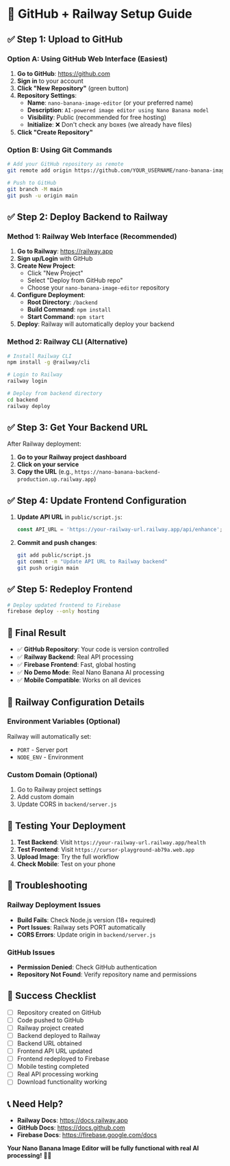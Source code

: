 # 🚀 GitHub + Railway Setup Guide

## ✅ Step 1: Upload to GitHub

### Option A: Using GitHub Web Interface (Easiest)

1. **Go to GitHub**: https://github.com
2. **Sign in** to your account
3. **Click "New Repository"** (green button)
4. **Repository Settings**:
   - **Name**: `nano-banana-image-editor` (or your preferred name)
   - **Description**: `AI-powered image editor using Nano Banana model`
   - **Visibility**: Public (recommended for free hosting)
   - **Initialize**: ❌ Don't check any boxes (we already have files)
5. **Click "Create Repository"**

### Option B: Using Git Commands

```bash
# Add your GitHub repository as remote
git remote add origin https://github.com/YOUR_USERNAME/nano-banana-image-editor.git

# Push to GitHub
git branch -M main
git push -u origin main
```

## ✅ Step 2: Deploy Backend to Railway

### Method 1: Railway Web Interface (Recommended)

1. **Go to Railway**: https://railway.app
2. **Sign up/Login** with GitHub
3. **Create New Project**:
   - Click "New Project"
   - Select "Deploy from GitHub repo"
   - Choose your `nano-banana-image-editor` repository
4. **Configure Deployment**:
   - **Root Directory**: `/backend`
   - **Build Command**: `npm install`
   - **Start Command**: `npm start`
5. **Deploy**: Railway will automatically deploy your backend

### Method 2: Railway CLI (Alternative)

```bash
# Install Railway CLI
npm install -g @railway/cli

# Login to Railway
railway login

# Deploy from backend directory
cd backend
railway deploy
```

## ✅ Step 3: Get Your Backend URL

After Railway deployment:
1. **Go to your Railway project dashboard**
2. **Click on your service**
3. **Copy the URL** (e.g., `https://nano-banana-backend-production.up.railway.app`)

## ✅ Step 4: Update Frontend Configuration

1. **Update API URL** in `public/script.js`:
   ```javascript
   const API_URL = 'https://your-railway-url.railway.app/api/enhance';
   ```

2. **Commit and push changes**:
   ```bash
   git add public/script.js
   git commit -m "Update API URL to Railway backend"
   git push origin main
   ```

## ✅ Step 5: Redeploy Frontend

```bash
# Deploy updated frontend to Firebase
firebase deploy --only hosting
```

## 🎯 Final Result

- ✅ **GitHub Repository**: Your code is version controlled
- ✅ **Railway Backend**: Real API processing
- ✅ **Firebase Frontend**: Fast, global hosting
- ✅ **No Demo Mode**: Real Nano Banana AI processing
- ✅ **Mobile Compatible**: Works on all devices

## 🔧 Railway Configuration Details

### Environment Variables (Optional)
Railway will automatically set:
- `PORT` - Server port
- `NODE_ENV` - Environment

### Custom Domain (Optional)
1. Go to Railway project settings
2. Add custom domain
3. Update CORS in `backend/server.js`

## 📱 Testing Your Deployment

1. **Test Backend**: Visit `https://your-railway-url.railway.app/health`
2. **Test Frontend**: Visit `https://cursor-playground-ab79a.web.app`
3. **Upload Image**: Try the full workflow
4. **Check Mobile**: Test on your phone

## 🐛 Troubleshooting

### Railway Deployment Issues
- **Build Fails**: Check Node.js version (18+ required)
- **Port Issues**: Railway sets PORT automatically
- **CORS Errors**: Update origin in `backend/server.js`

### GitHub Issues
- **Permission Denied**: Check GitHub authentication
- **Repository Not Found**: Verify repository name and permissions

## 🎉 Success Checklist

- [ ] Repository created on GitHub
- [ ] Code pushed to GitHub
- [ ] Railway project created
- [ ] Backend deployed to Railway
- [ ] Backend URL obtained
- [ ] Frontend API URL updated
- [ ] Frontend redeployed to Firebase
- [ ] Mobile testing completed
- [ ] Real API processing working
- [ ] Download functionality working

## 📞 Need Help?

- **Railway Docs**: https://docs.railway.app
- **GitHub Docs**: https://docs.github.com
- **Firebase Docs**: https://firebase.google.com/docs

**Your Nano Banana Image Editor will be fully functional with real AI processing!** 🍌✨
